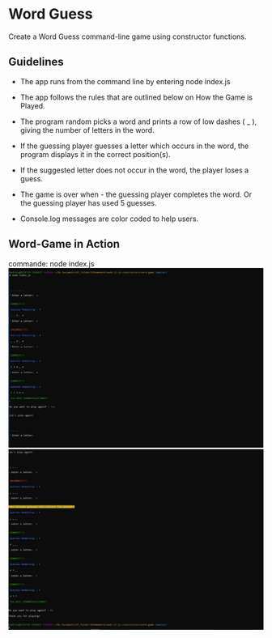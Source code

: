 # Word Guess

Create a Word Guess command-line game using constructor functions.

## Guidelines

- The app runs from the command line by entering node index.js

- The app follows the rules that are outlined below on How the Game is Played.

- The program random picks a word and prints a row of low dashes ( _ ), giving the number of letters in the word.

- If the guessing player guesses a letter which occurs in the word, the program displays it in the correct position(s).

- If the suggested letter does not occur in the word, the player loses a guess.

- The game is over when - the guessing player completes the word. Or the guessing player has used 5 guesses.

- Console.log messages are color coded to help users.

## Word-Game in Action
commande: node index.js
![word-game-play-again.jpg](https://raw.githubusercontent.com/radhikabgupta/word-game/master/assets/images/word-game-play-again.jpg)
![word-game-duplicate-no.jpg](https://raw.githubusercontent.com/radhikabgupta/word-game/master/assets/images/word-game-duplicate-no.jpg)
